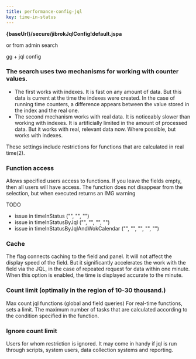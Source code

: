 ```yaml
---
title: performance-config-jql
key: time-in-status
---
```


**{baseUrl}/secure/jibrokJqlConfig!default.jspa**

or from admin search

gg + jql config


### The search uses two mechanisms for working with counter values. ###
* The first works with indexes. It is fast on any amount of data. But this data is current at the time the indexes were created. In the case of running time counters, a difference appears between the value stored in the index and the real one.
* The second mechanism works with real data. It is noticeably slower than working with indexes. It is artificially limited in the amount of processed data. But it works with real, relevant data now. Where possible, but works with indexes.

These settings include restrictions for functions that are calculated in real time(2).

### Function access ###
Allows specified users access to functions. If you leave the fields empty, then all users will have access. The function does not disappear from the selection, but when executed returns an IMG warning

TODO
* issue in timeInStatus ("", "", "")
* issue in timeInStatusByJql ("", "", "", "")
* issue in timeInStatusByJqlAndWokCalendar ("", "", "", "", "")

### Cache ###

The flag connects caching to the field and panel. It will not affect the display speed of the field. But it significantly accelerates the work with the field via the JQL, in the case of repeated request for data within one minute. When this option is enabled, the time is displayed accurate to the minute.

### Count limit (optimally in the region of 10-30 thousand.) ###

Max count jql functions (global and field queries) For real-time functions, sets a limit. The maximum number of tasks that are calculated according to the condition specified in the function.

### Ignore count limit ###

Users for whom restriction is ignored. It may come in handy if jql is run through scripts, system users, data collection systems and reporting.